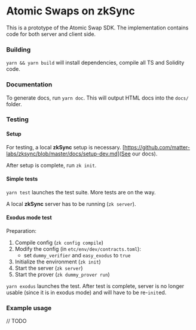# Atomic Swaps on zkSync

This is a prototype of the Atomic Swap SDK. The implementation contains code for both server and client side.

### Building

`yarn && yarn build` will install dependencies, compile all TS and Solidity code.

### Documentation

To generate docs, run `yarn doc`. This will output HTML docs into the `docs/` folder.

### Testing

#### Setup

For testing, a local **zkSync** setup is necessary.
[https://github.com/matter-labs/zksync/blob/master/docs/setup-dev.md](See our docs).

After setup is complete, run `zk init`.

#### Simple tests

`yarn test` launches the test suite. More tests are on the way.

A local **zkSync** server has to be running (`zk server`).

#### Exodus mode test

Preparation:

1. Compile config (`zk config compile`)
2. Modify the config (in `etc/env/dev/contracts.toml`):
    - set `dummy_verifier` and `easy_exodus` to `true`
3. Initialize the environment (`zk init`)
4. Start the server (`zk server`)
5. Start the prover (`zk dummy_prover run`)

`yarn exodus` launches the test. After test is complete, server is no longer usable (since it is in exodus mode) and will have to be re-`init`ed.

### Example usage

// TODO

